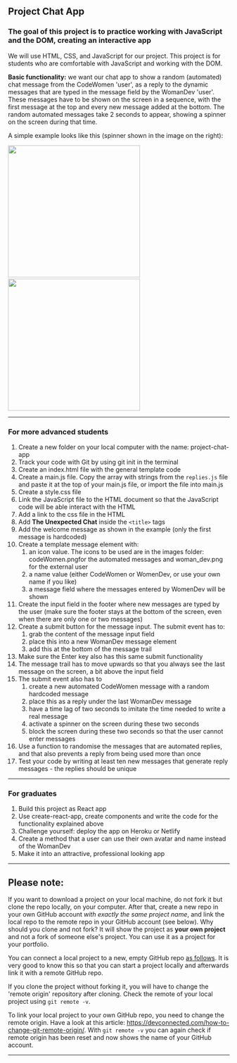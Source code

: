 ## Project Chat App

### The goal of this project is to practice working with JavaScript and the DOM, creating an interactive app

We will use HTML, CSS, and JavaScript for our project. This project is for students who are comfortable with JavaScript and working with the DOM.

**Basic functionality:** we want our chat app to show a random (automated) chat message from the CodeWomen 'user', as a reply to the dynamic messages that are typed in the message field by the WomanDev 'user'. These messages have to be shown on the screen in a sequence, with the first message at the top and every new message added at the bottom. The random automated messages take 2 seconds to appear, showing a spinner on the screen during that time.

A simple example looks like this (spinner shown in the image on the right):  

<img src="./images/screenshot1.png" width="300" />              <img src="./images/screenshot2.png" width="300" />

---

### For more advanced students

1. Create a new folder on your local computer with the name: project-chat-app
1. Track your code with Git by using git init in the terminal
1. Create an index.html file with the general template code
1. Create a main.js file. Copy the array with strings from the `replies.js` file and paste it at the top of your main.js file, or import the file into main.js
1. Create a style.css file
1. Link the JavaScript file to the HTML document so that the JavaScript code will be able interact with the HTML
1. Add a link to the css file in the HTML
1. Add **The Unexpected Chat** inside the `<title>` tags
1. Add the welcome message as shown in the example (only the first message is hardcoded)
1. Create a template message element with:
    1. an icon value. The icons to be used are in the images folder: codeWomen.pngfor the automated messages and woman_dev.png for the external user
    1. a name value (either CodeWomen or WomenDev, or use your own name if you like)
    1. a message field where the messages entered by WomenDev will be shown
1. Create the input field in the footer where new messages are typed by the user (make sure the footer stays at the bottom of the screen, even when there are only one or two messages)
1. Create a submit button for the message input. The submit event has to:
    1. grab the content of the message input field
    1. place this into a new WomanDev message element
    1. add this at the bottom of the message trail
1. Make sure the Enter key also has this same submit functionality
1. The message trail has to move upwards so that you always see the last message on the screen, a bit above the input field
1. The submit event also has to 
    1. create a new automated CodeWomen message with a random hardcoded message
    1. place this as a reply under the last WomanDev message
    1. have a time lag of two seconds to imitate the time needed to write a real message
    1. activate a spinner on the screen during these two seconds
    1. block the screen during these two seconds so that the user cannot enter messages
1. Use a function to randomise the messages that are automated replies, and that also prevents a reply from being used more than once
1. Test your code by writing at least ten new messages that generate reply messages - the replies should be unique

---

### For graduates

1. Build this project as React app
1. Use create-react-app, create components and write the code for the functionality explained above
1. Challenge yourself: deploy the app on Heroku or Netlify
1. Create a method that a user can use their own avatar and name instead of the WomanDev
1. Make it into an attractive, professional looking app


---

## Please note:
If you want to download a project on your local machine, do not fork it but clone the repo locally, on your computer. After that, create a new repo in your own GitHub account *with exactly the same project name*, and link the local repo to the remote repo in your GitHub account (see below). Why should you clone and not fork? It will show the project as **your own project** and not a fork of someone else's project. You can use it as a project for your portfolio.

You can connect a local project to a new, empty GitHub repo [as follows](https://docs.github.com/en/github/importing-your-projects-to-github/adding-an-existing-project-to-github-using-the-command-line). It is very good to know this so that you can start a project locally and afterwards link it with a remote GitHub repo.

If you clone the project without forking it, you will have to change the 'remote origin' repository after cloning. Check the remote of your local project using `git remote -v`. 

To link your local project to your own GitHub repo, you need to change the remote origin. Have a look at this article: https://devconnected.com/how-to-change-git-remote-origin/. With `git remote -v` you can again check if remote origin has been reset and now shows the name of your GitHub account.

---

